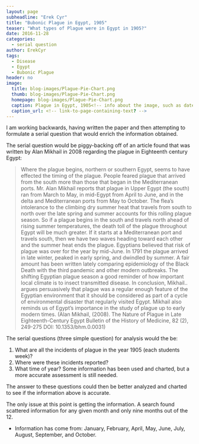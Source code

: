 ```yaml
---
layout: page
subheadline: "Erek Cyr"
title: "Bubonic Plague in Egypt, 1905"
teaser: "What types of Plague were in Egypt in 1905?"
date: 2016-11-28
categories:
  - serial question
author: ErekCyr
tags:
  - Disease
  - Egypt
  - Bubonic Plague
header: no
image:
  title: blog-images/Plague-Pie-Chart.png
  thumb: blog-images/Plague-Pie-Chart.png
  homepage: blog-images/Plague-Pie-Chart.png
  caption: Plague in Egypt, 1905<!-- info about the image, such as date of issue -->
  caption_url: <!-- link-to-page-containing-text? -->
---
```

I am working backwards, having written the paper and then attempting to formulate
a serial question that would enrich the information obtained.

The serial question would be piggy-backing off of an article found that was written by Alan Mikhail in 2008 regarding the plague
in Eighteenth century Egypt:

>Where the plague begins, northern or southern Egypt, seems to have effected the timing of the plague.
People feared plague that arrived from the south more than those that began in the Mediterranean ports.
Mr. Alan Mikhail
reports that plague in Upper Egypt (the south) ran from March to May, in mid-Egypt from April
to June, and in the delta and Mediterranean ports from May to October. The flea’s intolerance to the
climbing dry summer heat that travels from south to north over the late spring and summer accounts
for this rolling plague season. So if a plague begins in the south and travels north ahead of rising
summer temperatures, the death toll of the plague throughout Egypt will be much greater. If it starts
at a Mediterranean port and travels south, then we have two waves heading toward each other and the
summer heat ends the plague. Egyptians believed that risk of plague was over for the year by mid-June.
In 1791 the plague arrived in late winter, peaked in early spring, and dwindled by summer.
A fair amount has been written lately comparing epidemiology of the Black Death with the third pandemic
and other modern outbreaks. The shifting Egyptian plague season a good reminder of how important local
climate is to insect transmitted disease.
In conclusion,  Mikhail.. argues persuasively that plague was a regular enough feature of the Egyptian
environment that it should be considered as part of a cycle of environmental disaster that regularly
visited Egypt. Mikhail also reminds us of Egypt’s importance in the study of plague up to early modern times.
(Alan Mikhail, (2008). The Nature of Plague in Late Eighteenth-Century Egypt Bulletin of the History of Medicine,
82 (2), 249-275 DOI: 10.1353/bhm.0.0031)

The serial questions (three simple question) for analysis would the be:
1. What are all the incidents of plague in the year 1905 (each students week)?
2. Where were these incidents reported?  
3. What time of year?
Some information has been used and charted, but a more accurate assessment is still needed.

The answer to these questions could then be better analyzed and charted to see if the information
above is accurate.

The only issue at this point is getting the information. A search found scattered information for any
given month and only nine months out of the 12.
- Information has come from: January, February, April, May, June, July, August, September, and October.
